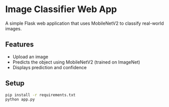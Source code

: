 # Image Classifier Web App

A simple Flask web application that uses MobileNetV2 to classify real-world images.

## Features
- Upload an image
- Predicts the object using MobileNetV2 (trained on ImageNet)
- Displays prediction and confidence

## Setup

```bash
pip install -r requirements.txt
python app.py

